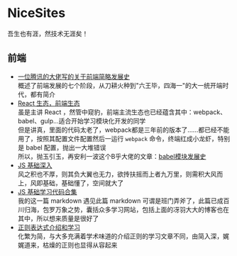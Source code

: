 # NiceSites
吾生也有涯，然技术无涯矣！

## 前端
- [一位腾讯的大佬写的关于前端简略发展史](https://github.com/Huxpro/js-module-7day)   
概述了前端发展的七个阶段，从刀耕火种到"六王毕，四海一"的大一统开端时代，都有简介
- [React 生态，前端生态](https://github.com/carlleton/reactjs101/blob/zh-CN/Ch01/react-ecosystem-introduction.md)   
虽是主讲 React ，然管中窥豹，前端主流生态也已经蕴含其中：webpack、babel、gulp...适合开始学习模块化开发的同学   
但是讲真，里面的代码太老了，webpack都是三年前的版本了……都已经不能用了，按照其配置文件配置然后一运行 ```webpack``` 命令，终端红成小龙虾，特别是 babel 配置，抛出一大堆错误   
所以，抛玉引玉，再安利一波这个B乎大佬的文章：[babel模块发展史](https://zhuanlan.zhihu.com/p/44174870)
- [JS 基础深入](https://github.com/mqyqingfeng/Blog)   
风之积也不厚，则其负大翼也无力，欲抟扶摇而上者九万里，则需积大风而上，风即基础，基础懂了，空间就大了
- [JS 基础学习代码合集](https://github.com/stephentian/33-js-concepts)   
我的这一篇 markdown 遇见此篇 markdown 可谓是班门弄斧了，此篇已成百川归海，包罗万象之势，囊括众多学习网站，包括上面的冴羽大大的博客也在其中，所以想来质量是很好了
- [正则表达式介绍和学习](https://juejin.im/post/5cdcd42551882568651554e6)   
化繁为简，与大多充满着学术味道的介绍正则的学习文章不同，由简入深，娓娓道来，枯燥的正则也显得从容起来
